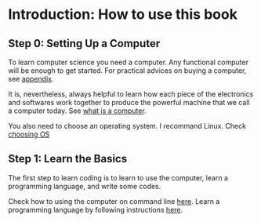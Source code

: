 # Introduction: How to use this book

## Step 0: Setting Up a Computer

To learn computer science you need a computer.
Any functional computer will be enough to get started.
For practical advices on buying a computer, see [appendix](../appendix/advice_on_buying_a_computer.md).

It is, nevertheless, always helpful to learn how each piece of the electronics and softwares work together to produce the powerful machine that we call a computer today.
See [what is a computer](../what_is_computer/summary.md).

You also need to choose an operating system. 
I recommand Linux.
Check [choosing OS](../what_is_computer/choosing_os.md)

## Step 1: Learn the Basics

The first step to learn coding is to learn to use the computer, learn a programming language, and write some codes.

Check how to using the computer on command line [here](../let_there_be_linux/linux_on_command_line.md).
Learn a programming language by following instructions [here](../lets_write_code/chapter_summary.md).
